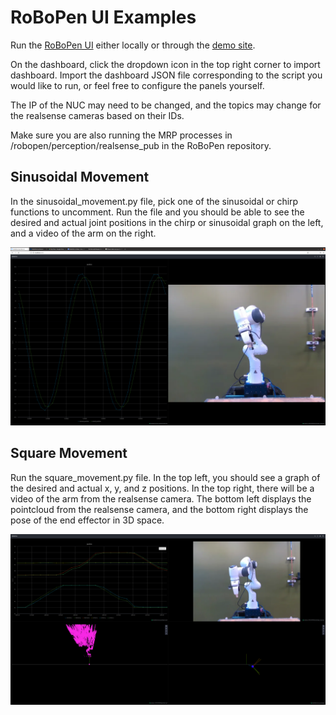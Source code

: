 # RoBoPen UI Examples

Run the [RoBoPen UI](https://github.com/fairinternal/robopen) either locally or through the [demo site](https://robopen.dev.metademolab.com/).

On the dashboard, click the dropdown icon in the top right corner to import dashboard. Import the dashboard JSON file corresponding to the script you would like to run, or feel free to configure the panels yourself.

The IP of the NUC may need to be changed, and the topics may change for the realsense cameras based on their IDs. 

Make sure you are also running the MRP processes in /robopen/perception/realsense_pub in the RoBoPen repository.


## Sinusoidal Movement

In the sinusoidal_movement.py file, pick one of the sinusoidal or chirp functions to uncomment. Run the file and you should be able to see the desired and actual joint positions in the chirp or sinusoidal graph on the left, and a video of the arm on the right.

![Example Sinusoid](readme_images/example_sin_wave.png)


## Square Movement

Run the square_movement.py file. In the top left, you should see a graph of the desired and actual x, y, and z positions. In the top right, there will be a video of the arm from the realsense camera. The bottom left displays the pointcloud from the realsense camera, and the bottom right displays the pose of the end effector in 3D space.

![Example Square](readme_images/example_square.png)